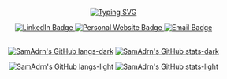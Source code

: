 <p align="center">
  <a href="https://git.io/typing-svg" target="_blank"><img src="http://readme-typing-svg.herokuapp.com?font=Consolas&size=30&duration=2000&pause=1000&color=F7872F&center=true&vCenter=true&width=435&height=50&lines=I'm+Samuel+Kosasih;Welcome+to+my+GitHub" alt="Typing SVG" /></a>
</p>

<div align="center">
  <a href="https://www.linkedin.com/in/samkosasih/" target="_blank">
    <img src="https://img.shields.io/badge/LinkedIn-blue?style=for-the-badge&logo=linkedin&logoColor=white" alt="LinkedIn Badge"/>
  </a>
  <a href="https://samadrn.github.io/ePortfolio/" target="_blank">
    <img src="https://img.shields.io/badge/Personal%20Website-orange?style=for-the-badge" alt="Personal Website Badge"/>
  </a>
  <a href="mailto:samadrianko@gmail.com" target="_blank">
    <img src="https://img.shields.io/badge/Email%20Me-red?style=for-the-badge&logo=gmail&logoColor=white" alt="Email Badge"/>
  </a>
</div>

<br>

<div align="center">

[![SamAdrn's GitHub langs-dark](https://github-readme-stats.vercel.app/api/top-langs?username=SamAdrn&title_color=ff8300&text_color=2b2d42&bg_color=00000000&hide_border=true&hide_progress=true&langs_count=10&custom_title=Languages%20%20Used&hide=CSS,Shell#gh-dark-mode-only)](https://github.com/anuraghazra/github-readme-stats#gh-dark-mode-only)
[![SamAdrn's GitHub stats-dark](https://github-readme-stats.vercel.app/api?username=samadrn&hide_border=true&bg_color=00000000&title_color=ff8300&text_color=2b2d42&include_all_commits=true&show_icons=true&icon_color=fbb040&hide=stars,contribs&custom_title=My%20GitHub%20Stats#gh-dark-mode-only)](https://github.com/anuraghazra/github-readme-stats#gh-dark-mode-only)
  
[![SamAdrn's GitHub langs-light](https://github-readme-stats.vercel.app/api/top-langs?username=SamAdrn&title_color=ff8300&text_color=2b2d42&bg_color=00000000&hide_border=true&hide_progress=true&langs_count=10&custom_title=Languages%20%20Used&hide=CSS,Shell#gh-light-mode-only)](https://github.com/anuraghazra/github-readme-stats#gh-light-mode-only)
[![SamAdrn's GitHub stats-light](https://github-readme-stats.vercel.app/api?username=samadrn&hide_border=true&bg_color=00000000&title_color=ff8300&text_color=2b2d42&include_all_commits=true&show_icons=true&icon_color=fbb040&hide=stars,contribs&custom_title=My%20GitHub%20Stats#gh-light-mode-only)](https://github.com/anuraghazra/github-readme-stats#gh-light-mode-only)
  
</div>
